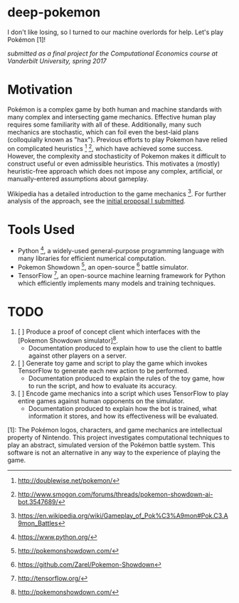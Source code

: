 deep-pokemon
============

I don't like losing, so I turned to our machine overlords for help. Let's play Pokémon [1]!

*submitted as a final project for the Computational Economics course at Vanderbilt University, spring 2017*

# Motivation

Pokémon is a complex game by both human and machine standards with many complex and intersecting game mechanics. Effective human play requires some familiarity with all of these. Additionally, many such mechanics are stochastic, which can foil even the best-laid plans (colloquially known as "hax"). Previous efforts to play Pokemon have relied on complicated heuristics [^2] [^3], which have achieved some success. However, the complexity and stochasticity of Pokemon makes it difficult to construct useful or even admissible heuristics. This motivates a (mostly) heuristic-free approach which does not impose any complex, artificial, or manually-entered assumptions about gameplay.

Wikipedia has a detailed introduction to the game mechanics [^1]. For further analysis of the approach, see the [initial proposal I submitted](proposal-pkmn.pdf).

# Tools Used

- Python [^7], a widely-used general-purpose programming language with many libraries for efficient numerical computation.
- Pokemon Showdown [^4], an open-source [^5] battle simulator.
- TensorFlow [^6], an open-source machine learning framework for Python which efficiently implements many models and training techniques.

# TODO

1. [ ] Produce a proof of concept client which interfaces with the [Pokemon Showdown simulator][^4].
    - Documentation produced to explain how to use the client to battle against other players on a server.
2. [ ] Generate toy game and script to play the game which invokes TensorFlow to generate each new action to be performed.
    - Documentation produced to explain the rules of the toy game, how to run the script, and how to evaluate its accuracy.
3. [ ] Encode game mechanics into a script which uses TensorFlow to play entire games against human opponents on the simulator.
    - Documentation produced to explain how the bot is trained, what information it stores, and how its effectiveness will be evaluated.

[1]: The Pokémon logos, characters, and game mechanics are intellectual property of Nintendo. This project investigates computational techniques to play an abstract, simulated version of the Pokémon battle system. This software is not an alternative in any way to the experience of playing the game.

[^1]: https://en.wikipedia.org/wiki/Gameplay_of_Pok%C3%A9mon#Pok.C3.A9mon_Battles

[^2]: http://doublewise.net/pokemon/

[^3]: http://www.smogon.com/forums/threads/pokemon-showdown-ai-bot.3547689/

[^4]: http://pokemonshowdown.com/

[^5]: https://github.com/Zarel/Pokemon-Showdown

[^6]: http://tensorflow.org/

[^7]: https://www.python.org/
